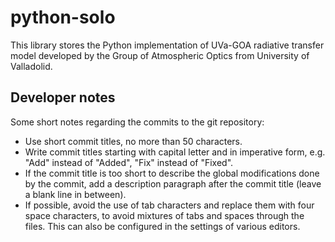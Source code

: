 # python-solo

This library stores the Python implementation of UVa-GOA radiative transfer model developed by the Group of Atmospheric Optics from University of Valladolid.

## Developer notes

Some short notes regarding the commits to the git repository:

* Use short commit titles, no more than 50 characters.
* Write commit titles starting with capital letter and in imperative form, e.g. "Add" instead of "Added", "Fix" instead of "Fixed".
* If the commit title is too short to describe the global modifications done by the commit, add a description paragraph after the commit title (leave a blank line in between).
* If possible, avoid the use of tab characters and replace them with four space characters, to avoid mixtures of tabs and spaces through the files. This can also be configured in the settings of various editors.

